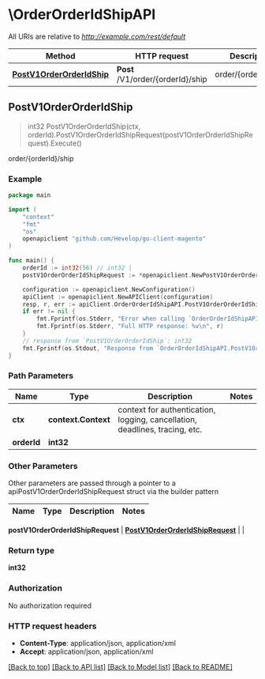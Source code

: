 # \OrderOrderIdShipAPI

All URIs are relative to *http://example.com/rest/default*

Method | HTTP request | Description
------------- | ------------- | -------------
[**PostV1OrderOrderIdShip**](OrderOrderIdShipAPI.md#PostV1OrderOrderIdShip) | **Post** /V1/order/{orderId}/ship | order/{orderId}/ship



## PostV1OrderOrderIdShip

> int32 PostV1OrderOrderIdShip(ctx, orderId).PostV1OrderOrderIdShipRequest(postV1OrderOrderIdShipRequest).Execute()

order/{orderId}/ship



### Example

```go
package main

import (
	"context"
	"fmt"
	"os"
	openapiclient "github.com/Hevelop/go-client-magento"
)

func main() {
	orderId := int32(56) // int32 | 
	postV1OrderOrderIdShipRequest := *openapiclient.NewPostV1OrderOrderIdShipRequest() // PostV1OrderOrderIdShipRequest |  (optional)

	configuration := openapiclient.NewConfiguration()
	apiClient := openapiclient.NewAPIClient(configuration)
	resp, r, err := apiClient.OrderOrderIdShipAPI.PostV1OrderOrderIdShip(context.Background(), orderId).PostV1OrderOrderIdShipRequest(postV1OrderOrderIdShipRequest).Execute()
	if err != nil {
		fmt.Fprintf(os.Stderr, "Error when calling `OrderOrderIdShipAPI.PostV1OrderOrderIdShip``: %v\n", err)
		fmt.Fprintf(os.Stderr, "Full HTTP response: %v\n", r)
	}
	// response from `PostV1OrderOrderIdShip`: int32
	fmt.Fprintf(os.Stdout, "Response from `OrderOrderIdShipAPI.PostV1OrderOrderIdShip`: %v\n", resp)
}
```

### Path Parameters


Name | Type | Description  | Notes
------------- | ------------- | ------------- | -------------
**ctx** | **context.Context** | context for authentication, logging, cancellation, deadlines, tracing, etc.
**orderId** | **int32** |  | 

### Other Parameters

Other parameters are passed through a pointer to a apiPostV1OrderOrderIdShipRequest struct via the builder pattern


Name | Type | Description  | Notes
------------- | ------------- | ------------- | -------------

 **postV1OrderOrderIdShipRequest** | [**PostV1OrderOrderIdShipRequest**](PostV1OrderOrderIdShipRequest.md) |  | 

### Return type

**int32**

### Authorization

No authorization required

### HTTP request headers

- **Content-Type**: application/json, application/xml
- **Accept**: application/json, application/xml

[[Back to top]](#) [[Back to API list]](../README.md#documentation-for-api-endpoints)
[[Back to Model list]](../README.md#documentation-for-models)
[[Back to README]](../README.md)

